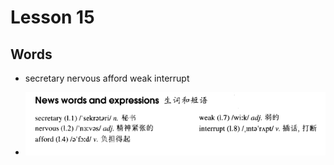 # Lesson 15

## Words

- secretary nervous afford weak interrupt

- ![Words](../../../Images/Part2/02/words-15.png)

